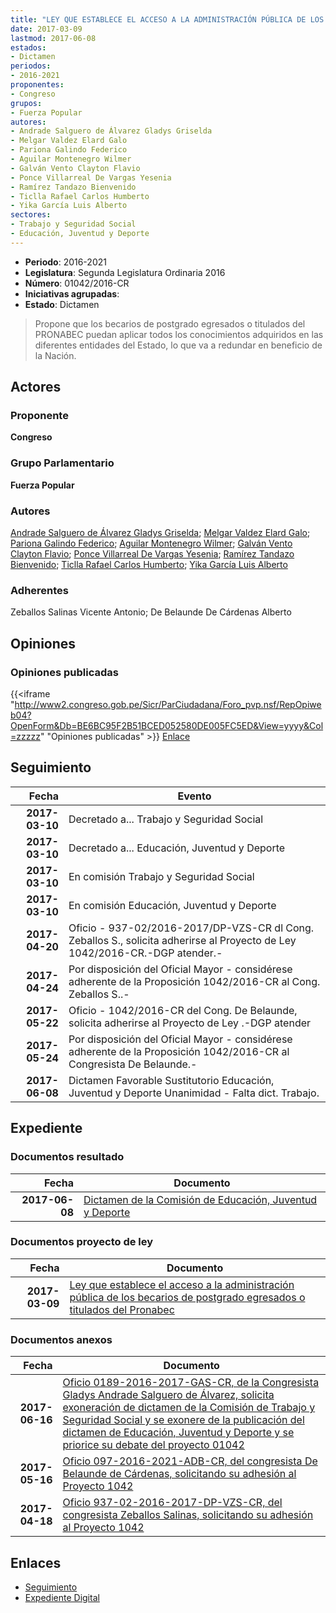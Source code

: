 ```yaml
---
title: "LEY QUE ESTABLECE EL ACCESO A LA ADMINISTRACIÓN PÚBLICA DE LOS BECARIOS DE POSTGRADO EGRESADOS O TITULADOS DEL PRONABEC"
date: 2017-03-09
lastmod: 2017-06-08
estados:
- Dictamen
periodos:
- 2016-2021
proponentes:
- Congreso
grupos:
- Fuerza Popular
autores:
- Andrade Salguero de Álvarez Gladys Griselda
- Melgar Valdez Elard Galo
- Pariona Galindo Federico
- Aguilar Montenegro Wilmer
- Galván Vento Clayton Flavio
- Ponce Villarreal De Vargas Yesenia
- Ramírez Tandazo Bienvenido
- Ticlla Rafael Carlos Humberto
- Yika García Luis Alberto
sectores:
- Trabajo y Seguridad Social
- Educación, Juventud y Deporte
---
```

- **Periodo**: 2016-2021
- **Legislatura**: Segunda Legislatura Ordinaria 2016
- **Número**: 01042/2016-CR
- **Iniciativas agrupadas**: 
- **Estado**: Dictamen

> Propone que los becarios de postgrado egresados o titulados del PRONABEC puedan aplicar todos los conocimientos adquiridos en las diferentes entidades del Estado, lo que va a redundar en beneficio de la Nación.


## Actores

### Proponente

**Congreso**

### Grupo Parlamentario

**Fuerza Popular**

### Autores

[Andrade Salguero de Álvarez Gladys Griselda](mailto:mailto:gandrade@congreso.gob.pe); [Melgar Valdez Elard Galo](mailto:mailto:emelgar@congreso.gob.pe); [Pariona Galindo Federico](mailto:mailto:fpariona@congreso.gob.pe); [Aguilar Montenegro Wilmer](mailto:mailto:waguilar@congreso.gob.pe); [Galván Vento Clayton Flavio](mailto:mailto:cgalvan@congreso.gob.pe); [Ponce Villarreal De Vargas Yesenia](mailto:mailto:yponce@congreso.gob.pe); [Ramírez Tandazo Bienvenido](mailto:mailto:bramirez@congreso.gob.pe); [Ticlla Rafael Carlos Humberto](mailto:mailto:cticlla@congreso.gob.pe); [Yika García Luis Alberto](mailto:mailto:lyika@congreso.gob.pe)

### Adherentes

Zeballos Salinas Vicente Antonio; De Belaunde De Cárdenas Alberto

## Opiniones

### Opiniones publicadas

{{<iframe "http://www2.congreso.gob.pe/Sicr/ParCiudadana/Foro_pvp.nsf/RepOpiweb04?OpenForm&Db=BE6BC95F2B51BCED052580DE005FC5ED&View=yyyy&Col=zzzzz" "Opiniones publicadas" >}}
[Enlace](http://www2.congreso.gob.pe/Sicr/ParCiudadana/Foro_pvp.nsf/RepOpiweb04?OpenForm&Db=BE6BC95F2B51BCED052580DE005FC5ED&View=yyyy&Col=zzzzz)


## Seguimiento

| Fecha | Evento |
|------:|--------|
| **2017-03-10** | Decretado a... Trabajo y Seguridad Social |
| **2017-03-10** | Decretado a... Educación, Juventud y Deporte |
| **2017-03-10** | En comisión Trabajo y Seguridad Social |
| **2017-03-10** | En comisión Educación, Juventud y Deporte |
| **2017-04-20** | Oficio - 937-02/2016-2017/DP-VZS-CR dl Cong. Zeballos S., solicita adherirse al Proyecto de Ley 1042/2016-CR.-DGP atender.- |
| **2017-04-24** | Por disposición del Oficial Mayor - considérese adherente de la Proposición 1042/2016-CR al Cong. Zeballos S..- |
| **2017-05-22** | Oficio - 1042/2016-CR del Cong. De Belaunde, solicita adherirse al Proyecto de Ley .-DGP atender |
| **2017-05-24** | Por disposición del Oficial Mayor - considérese adherente de la Proposición 1042/2016-CR al Congresista De Belaunde.- |
| **2017-06-08** | Dictamen Favorable Sustitutorio Educación, Juventud y Deporte Unanimidad - Falta dict. Trabajo. |

## Expediente

### Documentos resultado

| Fecha | Documento |
|------:|-----------|
| **2017-06-08** | [Dictamen de la Comisión de Educación, Juventud y Deporte](http://www.leyes.congreso.gob.pe/Documentos/2016_2021/Dictamenes/Proyectos_de_Ley/01042DC10MAY20170608.pdf) |

### Documentos proyecto de ley

| Fecha | Documento |
|------:|-----------|
| **2017-03-09** | [Ley que establece el acceso a la administración pública de los becarios de postgrado egresados o titulados del Pronabec](http://www.leyes.congreso.gob.pe/Documentos/2016_2021/Proyectos_de_Ley_y_de_Resoluciones_Legislativas/PL0104220170309..pdf) |

### Documentos anexos

| Fecha | Documento |
|------:|-----------|
| **2017-06-16** | [Oficio 0189-2016-2017-GAS-CR, de la Congresista Gladys Andrade Salguero de Álvarez, solicita exoneración de dictamen de la Comisión de Trabajo y Seguridad Social y se exonere de la publicación del dictamen de Educación, Juventud y Deporte y se priorice su debate del proyecto 01042](http://www.leyes.congreso.gob.pe/Documentos/2016_2021/Oficios/Congresistas/OFICIO-0189-2016-2017-GAS-CR.pdf) |
| **2017-05-16** | [Oficio 097-2016-2021-ADB-CR, del congresista De Belaunde de Cárdenas, solicitando su adhesión al Proyecto 1042](http://www.leyes.congreso.gob.pe/Documentos/2016_2021/Oficios/Congresistas/OFICIO-097-2016-2021-ADB-CR.pdf) |
| **2017-04-18** | [Oficio 937-02-2016-2017-DP-VZS-CR, del congresista Zeballos Salinas, solicitando su adhesión al Proyecto 1042](http://www.leyes.congreso.gob.pe/Documentos/2016_2021/Adhesiones/Proyectos_de_Ley/OFICIO-937-02-2016-2017-DP-VZS-CR.pdf) |

## Enlaces

- [Seguimiento](http://www2.congreso.gob.pe/Sicr/TraDocEstProc/CLProLey2016.nsf/f7fff46988ca05b1052578e100829cc7/5bb91f676d00858a052580de005e09c3?OpenDocument)
- [Expediente Digital](http://www2.congreso.gob.pe/Sicr/TraDocEstProc/CLProLey2016.nsf/f7fff46988ca05b1052578e100829cc7/5bb91f676d00858a052580de005e09c3?OpenDocument&Click=05257FB7005EB655.eb71d0cf91d8294e05256cdf006b5706/$Body/0.1C6C)

